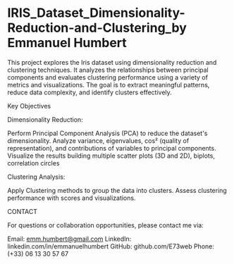 # IRIS_Dataset_Dimensionality-Reduction-and-Clustering_by Emmanuel Humbert

This project explores the Iris dataset using dimensionality reduction and clustering techniques. It analyzes the relationships between principal components and evaluates 
clustering performance using a variety of metrics and visualizations. The goal is to extract meaningful patterns, reduce data complexity, and identify clusters effectively.

Key Objectives

Dimensionality Reduction: 

Perform Principal Component Analysis (PCA) to reduce the dataset's dimensionality.
Analyze variance, eigenvalues, cos² (quality of representation), and contributions of variables to principal components.
Visualize the results building multiple scatter plots (3D and 2D), biplots, correlation circles

Clustering Analysis:

Apply Clustering methods to group the data into clusters.
Assess clustering performance with scores and visualizations.

CONTACT

For questions or collaboration opportunities, please contact me via:

Email: emm.humbert@gmail.com LinkedIn: linkedin.com/in/emmanuelhumbert GitHub: github.com/E73web Phone: (+33) 06 13 30 57 67
